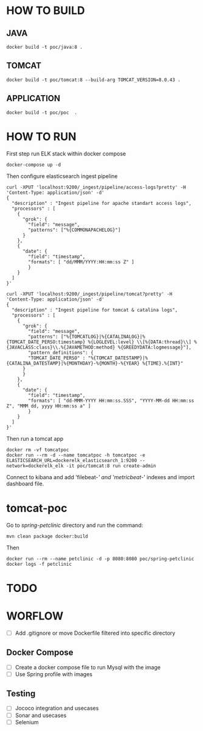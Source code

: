 # HOW TO BUILD

## JAVA

```
docker build -t poc/java:8 .
```

## TOMCAT

```
docker build -t poc/tomcat:8 --build-arg TOMCAT_VERSION=8.0.43 .
```

## APPLICATION

```
docker build -t poc/poc  .
```

# HOW TO RUN

First step run ELK stack within docker compose

```
docker-compose up -d
```

Then configure elasticsearch ingest pipeline

```
curl -XPUT 'localhost:9200/_ingest/pipeline/access-logs?pretty' -H 'Content-Type: application/json' -d'
{
  "description" : "Ingest pipeline for apache standart access logs",
  "processors" : [
    {
      "grok": {
        "field": "message",
        "patterns": ["%{COMMONAPACHELOG}"]
      }
    },
    {
      "date": {
        "field": "timestamp",
        "formats": [ "dd/MMM/YYYY:HH:mm:ss Z" ]
        }
    }
  ]
}'

curl -XPUT 'localhost:9200/_ingest/pipeline/tomcat?pretty' -H 'Content-Type: application/json' -d'
{
  "description" : "Ingest pipeline for tomcat & catalina logs",
  "processors" : [
    {
      "grok": {
        "field": "message",
        "patterns": ["%{TOMCATLOG}|%{CATALINALOG}|%{TOMCAT_DATE_PERSO:timestamp} %{LOGLEVEL:level} \\[%{DATA:thread}\\] %{JAVACLASS:class}\\.%{JAVAMETHOD:method} %{GREEDYDATA:logmessage}"],
        "pattern_definitions": {
        "TOMCAT_DATE_PERSO" : "%{TOMCAT_DATESTAMP}|%{CATALINA_DATESTAMP}|%{MONTHDAY}-%{MONTH}-%{YEAR} %{TIME}.%{INT}"
      }
      }
    },
    {
      "date": {
        "field": "timestamp",
        "formats": [ "dd-MMM-YYYY HH:mm:ss.SSS", "YYYY-MM-dd HH:mm:ss Z", "MMM dd, yyyy HH:mm:ss a" ]
        }
    }
  ]
}'
```

Then run a tomcat app

```
docker rm -vf tomcatpoc
docker run --rm -d --name tomcatpoc -h tomcatpoc -e ELASTICSEARCH_URL=dockerelk_elasticsearch_1:9200 --network=dockerelk_elk -it poc/tomcat:8 run create-admin
```

Connect to kibana and add 'filebeat-*' and 'metricbeat-*' indexes and import dashboard file.

# tomcat-poc

Go to *spring-petclinic* directory and run the command:
```
mvn clean package docker:build 
```

Then

```
docker run --rm --name petclinic -d -p 8080:8080 poc/spring-petclinic
docker logs -f petclinic
```

# TODO

# WORFLOW
- [ ] Add .gitignore or move Dockerfile filtered into specific directory

## Docker Compose
- [ ] Create a docker compose file to run Mysql with the image
- [ ] Use Spring profile with images

## Testing
- [ ] Jococo integration and usecases
- [ ] Sonar and usecases
- [ ] Selenium